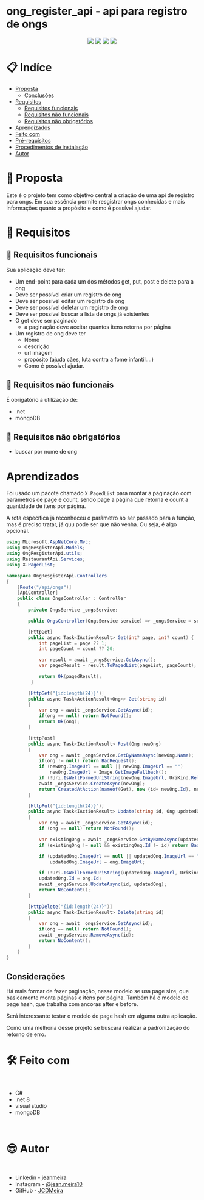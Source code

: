 # ong_register_api - api para registro de ongs

<p align="center">
  <image
  src="https://img.shields.io/github/languages/count/JCDMeira/ong_register_api"
  />
  <image
  src="https://img.shields.io/github/languages/top/JCDMeira/ong_register_api"
  />
  <image
  src="https://img.shields.io/github/last-commit/JCDMeira/ong_register_api"
  />
  <image
  src="https://img.shields.io/github/watchers/JCDMeira/ong_register_api?style=social"
  />
</p>

# 📋 Indíce

- [Proposta](#id01)
  - [Conclusões](#id01.01)
- [Requisitos](#id02)
  - [Requisitos funcionais](#id02.1)
  - [Requisitos não funcionais](#id02.2)
  - [Requisitos não obrigatórios](#id02.3)
- [Aprendizados](#id03)
- [Feito com](#id04)
- [Pré-requisitos](#id05)
- [Procedimentos de instalação](#id06)
- [Autor](#id07)

# 🚀 Proposta <a name="id01"></a>

Este é o projeto tem como objetivo central a criação de uma api de registro para ongs. Em sua essência permite resgistrar ongs conhecidas e mais informações quanto a propósito e como é possível ajudar.

# 🎯 Requisitos <a name="id02"></a>

## 🎯 Requisitos funcionais <a name="id02.1"></a>

Sua aplicação deve ter:

- Um end-point para cada um dos métodos get, put, post e delete para a ong
- Deve ser possível criar um registro de ong
- Deve ser possível editar um registro de ong
- Deve ser possível deletar um registro de ong
- Deve ser possível buscar a lista de ongs já existentes
- O get deve ser paginado
  - a paginação deve aceitar quantos itens retorna por página
- Um registro de ong deve ter
  - Nome
  - descrição
  - url imagem
  - propósito (ajuda cães, luta contra a fome infantil....)
  - Como é possível ajudar.

## 🎯 Requisitos não funcionais <a name="id02.2"></a>

É obrigatório a utilização de:

- .net
- mongoDB

## 🎯 Requisitos não obrigatórios <a name="id02.3"></a>

- buscar por nome de ong

# Aprendizados <a name="id03"></a>

Foi usado um pacote chamado `X.PagedList` para montar a paginação com parâmetros de page e count, sendo page a página que retorna e count a quantidade de itens por página.

A rota específica já reconheceu o parâmetro ao ser passado para a função, mas é preciso tratar, já quu pode ser que não venha. Ou seja, é algo opcional.

```c#
using Microsoft.AspNetCore.Mvc;
using OngResgisterApi.Models;
using OngResgisterApi.utils;
using RestaurantApi.Services;
using X.PagedList;

namespace OngResgisterApi.Controllers
{
    [Route("/api/ongs")]
    [ApiController]
    public class OngsController : Controller
    {
        private OngsService _ongsService;

        public OngsController(OngsService service) => _ongsService = service;

        [HttpGet]
        public async Task<IActionResult> Get(int? page, int? count) {
            int pageList = page ?? 1;
            int pageCount = count ?? 20;

            var result = await _ongsService.GetAsync();
            var pagedResult = result.ToPagedList(pageList, pageCount);

            return Ok(pagedResult);
         }

        [HttpGet("{id:length(24)}")]
        public async Task<ActionResult<Ong>> Get(string id)
        {
            var ong = await _ongsService.GetAsync(id);
            if(ong == null) return NotFound();
            return Ok(ong);
        }

        [HttpPost]
        public async Task<IActionResult> Post(Ong newOng)
        {
            var ong = await _ongsService.GetByNameAsync(newOng.Name);
            if(ong != null) return BadRequest();
            if (newOng.ImageUrl == null || newOng.ImageUrl == "")
                newOng.ImageUrl = Image.GetImageFallback();
            if (!Uri.IsWellFormedUriString(newOng.ImageUrl, UriKind.RelativeOrAbsolute)) return BadRequest();
            await _ongsService.CreateAsync(newOng);
            return CreatedAtAction(nameof(Get), new {id= newOng.Id}, newOng);
        }

        [HttpPut("{id:length(24)}")]
        public async Task<IActionResult> Update(string id, Ong updatedOng)
        {
            var ong = await _ongsService.GetAsync(id);
            if (ong == null) return NotFound();

            var existingOng = await _ongsService.GetByNameAsync(updatedOng.Name);
            if (existingOng != null && existingOng.Id != id) return BadRequest();

            if (updatedOng.ImageUrl == null || updatedOng.ImageUrl == "")
                updatedOng.ImageUrl = ong.ImageUrl;

            if (!Uri.IsWellFormedUriString(updatedOng.ImageUrl, UriKind.RelativeOrAbsolute)) return BadRequest();
            updatedOng.Id = ong.Id;
            await _ongsService.UpdateAsync(id, updatedOng);
            return NoContent();
        }

        [HttpDelete("{id:length(24)}")]
        public async Task<IActionResult> Delete(string id)
        {
            var ong = await _ongsService.GetAsync(id);
            if(ong == null) return NotFound();
            await _ongsService.RemoveAsync(id);
            return NoContent();
        }
    }
}
```

## Considerações

Há mais formar de fazer paginação, nesse modelo se usa page size, que basicamente monta páginas e itens por página. Também há o modelo de page hash, que trabalha com ancoras after e before.

Será interessante testar o modelo de page hash em alguma outra aplicação.

Como uma melhoria desse projeto se buscará realizar a padronização do retorno de erro.

# 🛠 Feito com <a name="id04"></a>

<br />

- C#
- .net 8
- visual studio
- mongoDB

<br />

# :sunglasses: Autor <a name="id07"></a>

<br />

- Linkedin - [jeanmeira](https://www.linkedin.com/in/jeanmeira/)
- Instagram - [@jean.meira10](https://www.instagram.com/jean.meira10/)
- GitHub - [JCDMeira](https://github.com/JCDMeira)
